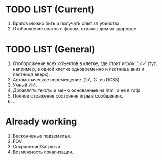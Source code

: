 # TODO LIST (Current)

1. Врагов можно бить и получать опыт за убийства.
2. Отоброжение врагов с фоном, отражющим их здоровье.

# TODO LIST (General)

1. Отоборожение всех объектов в клетке, где стоит игрок: '.<>' (тут, например, в одной клетке одновременно и лестница вниз и лестница вверх).
2. Автоматическое перемещение. ('o', 'G' из DCSS).
5. Умный ИИ.
6. Добавлять тексты и меню основанные на html, а не в rotjs.
7. Полное отражение состояния игры в сообщениях.
3. ...

# Already working

1. Бесконченые подземелья.
2. FOV.
1. Сохранение/Загрузка
2. Возможность локализации.
